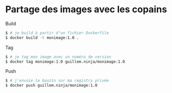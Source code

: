 # Partage des images avec les copains

Build

```bash
$ # je build à partir d'un fichier Dockerfile
$ docker build -t monimage:1.0 .
```

Tag

```bash
$ # je tag mon image avec un numéro de version
$ docker tag monimage:1.0 guillem.ninja/monimage:1.0
```

Push

```bash
$ # j'envoie le bouzin sur ma registry privée
$ docker push guillem.ninja/monimage:1.0
```